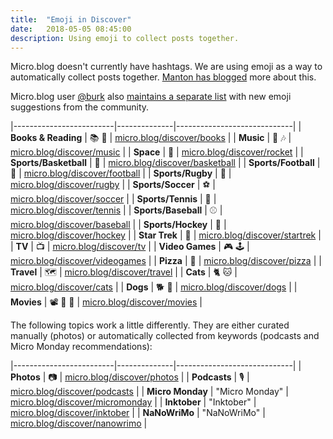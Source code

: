 ```yaml
---
title:  "Emoji in Discover"
date:   2018-05-05 08:45:00
description: Using emoji to collect posts together.
---
```


Micro.blog doesn't currently have hashtags. We are using emoji as a way to automatically collect posts together. [Manton has blogged](https://www.manton.org/2018/01/books-on-micro-blog.html) more about this.

Micro.blog user [@burk](https://micro.blog/burk) also [maintains a separate list](https://burk.io/discover/) with new emoji suggestions from the community.

|-------------------------|--------------|-----------------------------|
| **Books & Reading**     | 📚 📖  | [micro.blog/discover/books](https://micro.blog/discover/books) |
| **Music**               | 🎵 🎶 | [micro.blog/discover/music](https://micro.blog/discover/music) |
| **Space**               | 🚀 | [micro.blog/discover/rocket](https://micro.blog/discover/rocket) |
| **Sports/Basketball**   | 🏀 | [micro.blog/discover/basketball](https://micro.blog/discover/basketball) |
| **Sports/Football**     | 🏈 | [micro.blog/discover/football](https://micro.blog/discover/football) |
| **Sports/Rugby**        | 🏉 | [micro.blog/discover/rugby](https://micro.blog/discover/rugby) |
| **Sports/Soccer**       | ⚽️ | [micro.blog/discover/soccer](https://micro.blog/discover/soccer) |
| **Sports/Tennis**       | 🎾 | [micro.blog/discover/tennis](https://micro.blog/discover/tennis) |
| **Sports/Baseball**       | ⚾️ | [micro.blog/discover/baseball](https://micro.blog/discover/baseball) |
| **Sports/Hockey**         | 🏒 | [micro.blog/discover/hockey](https://micro.blog/discover/hockey) |
| **Star Trek**           | 🖖 | [micro.blog/discover/startrek](https://micro.blog/discover/startrek) |
| **TV**                  | 📺 | [micro.blog/discover/tv](https://micro.blog/discover/tv) |
| **Video Games**         | 🎮 🕹 | [micro.blog/discover/videogames](https://micro.blog/discover/videogames) |
| **Pizza**         | 🍕 | [micro.blog/discover/pizza](https://micro.blog/discover/pizza) |
| **Travel**         | 🗺 | [micro.blog/discover/travel](https://micro.blog/discover/travel) |
| **Cats**         | 🐈 🐱 | [micro.blog/discover/cats](https://micro.blog/discover/cats) |
| **Dogs**         | 🐕 🐶 | [micro.blog/discover/dogs](https://micro.blog/discover/dogs) |
| **Movies**         | 📽 🍿 🎥 | [micro.blog/discover/movies](https://micro.blog/discover/movies) |

The following topics work a little differently. They are either curated manually (photos) or automatically collected from keywords (podcasts and Micro Monday recommendations):

|-------------------------|--------------|-----------------------------|
| **Photos**              | 📷 | [micro.blog/discover/photos](https://micro.blog/discover/photos) |
| **Podcasts**            | 🎙️ | [micro.blog/discover/podcasts](https://micro.blog/discover/podcasts) |
| **Micro Monday**        | "Micro Monday"    | [micro.blog/discover/micromonday](https://micro.blog/discover/micromonday) |
| **Inktober**        | "Inktober"    | [micro.blog/discover/inktober](https://micro.blog/discover/inktober) |
| **NaNoWriMo**        | "NaNoWriMo"    | [micro.blog/discover/nanowrimo](https://micro.blog/discover/nanowrimo) |
